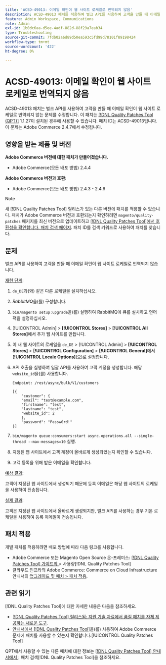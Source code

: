 ```yaml
---
title: 'ACSD-49013: 이메일 확인이 웹 사이트 로케일로 번역되지 않음'
description: ACSD-49013 패치를 적용하여 벌크 API를 사용하여 고객을 만들 때 이메일 확인이 웹 사이트 로케일로 번역되지 않는 Adobe Commerce 문제를 해결합니다.
feature: Admin Workspace, Communications
role: Admin
exl-id: 1b0dc6aa-d5ee-4adf-882d-88f29a7eab34
type: Troubleshooting
source-git-commit: 7fdb02a6d89d50ea593c5fd99d78101f89198424
workflow-type: tm+mt
source-wordcount: '422'
ht-degree: 0%

---
```


# ACSD-49013: 이메일 확인이 웹 사이트 로케일로 번역되지 않음

ACSD-49013 패치는 벌크 API를 사용하여 고객을 만들 때 이메일 확인이 웹 사이트 로케일로 번역되지 않는 문제를 수정합니다. 이 패치는 [[!DNL Quality Patches Tool (QPT)]](https://experienceleague.adobe.com/ko/docs/commerce-operations/tools/quality-patches-tool/quality-patches-tool-to-self-serve-quality-patches) 1.1.27이 설치된 경우에 사용할 수 있습니다. 패치 ID는 ACSD-49013입니다. 이 문제는 Adobe Commerce 2.4.7에서 수정됩니다.

## 영향을 받는 제품 및 버전

**Adobe Commerce 버전에 대한 패치가 만들어졌습니다.**

* Adobe Commerce(모든 배포 방법) 2.4.4

**Adobe Commerce 버전과 호환:**

* Adobe Commerce(모든 배포 방법) 2.4.3 - 2.4.6

>[!NOTE]
>
>새 [!DNL Quality Patches Tool] 릴리스가 있는 다른 버전에 패치를 적용할 수 있습니다. 패치가 Adobe Commerce 버전과 호환되는지 확인하려면 `magento/quality-patches` 패키지를 최신 버전으로 업데이트하고 [[!DNL Quality Patches Tool]에서 호환성을 확인합니다. 패치 검색 페이지](https://experienceleague.adobe.com/tools/commerce-quality-patches/index.html?lang=ko). 패치 ID를 검색 키워드로 사용하여 패치를 찾습니다.

## 문제

벌크 API를 사용하여 고객을 만들 때 이메일 확인이 웹 사이트 로케일로 번역되지 않습니다.

<u>재현 단계</u>:

1. `de_DE`과(와) 같은 다른 로케일을 설치하십시오.
1. *RabbitMQ*&#x200B;을(를) 구성합니다.
1. `bin/magento setup:upgrade`을(를) 실행하여 RabbitMQ에 큐를 설치하고 언어 팩을 설정하십시오.
1. [!UICONTROL Admin] > **[!UICONTROL Stores]** > **[!UICONTROL All Stores]**&#x200B;에서 추가 웹 사이트를 만듭니다.
1. 이 새 웹 사이트의 로케일을 `de_DE` > [!UICONTROL Admin] > **[!UICONTROL Stores]** > **[!UICONTROL Configuration]** > **[!UICONTROL General]**&#x200B;에서 **[!UICONTROL Locale Options]**(으)로 설정합니다.
1. API 호출을 실행하여 일괄 API를 사용하여 고객 계정을 생성합니다. 해당 `website_id`을(를) 사용합니다.

   `Endpoint: /rest/async/bulk/V1/customers`

   ```
   [{
       "customer": {
       "email": "test@example.com",
       "firstname": "test",
       "lastname": "test",
       "website_id": 2
       },
       "password": "Passw0rd!"
   }]
   ```

1. `bin/magento queue:consumers:start async.operations.all --single-thread --max-messages=10` 실행.
1. 지정된 웹 사이트에서 고객 계정이 올바르게 생성되었는지 확인할 수 있습니다.
1. 고객 등록을 위해 받은 이메일을 확인합니다.

<u>예상 결과</u>:

고객이 지정된 웹 사이트에서 생성되기 때문에 등록 이메일은 해당 웹 사이트의 로케일을 사용하여 전송됩니다.

<u>실제 결과</u>:

고객은 지정된 웹 사이트에서 올바르게 생성되지만, 벌크 API를 사용하는 경우 기본 로케일을 사용하여 등록 이메일이 전송됩니다.

## 패치 적용

개별 패치를 적용하려면 배포 방법에 따라 다음 링크를 사용합니다.

* Adobe Commerce 또는 Magento Open Source 온-프레미스: [[!DNL Quality Patches Tool]  가이드의 ](/help/tools/quality-patches-tool/usage.md)> 사용량[!DNL Quality Patches Tool]
* 클라우드 인프라의 Adobe Commerce: Commerce on Cloud Infrastructure 안내서의 [업그레이드 및 패치 > 패치 적용](https://experienceleague.adobe.com/docs/commerce-cloud-service/user-guide/develop/upgrade/apply-patches.html?lang=ko).

## 관련 읽기

[!DNL Quality Patches Tool]에 대한 자세한 내용은 다음을 참조하세요.

* [[!DNL Quality Patches Tool] 릴리스됨: 지원 기술 자료에서 품질 패치를 자체 제공하는 새로운 도구](https://experienceleague.adobe.com/ko/docs/commerce-operations/tools/quality-patches-tool/quality-patches-tool-to-self-serve-quality-patches).
* [ 안내서에서  [!DNL Quality Patches Tool]](/help/tools/quality-patches-tool/patches-available-in-qpt/check-patch-for-magento-issue-with-magento-quality-patches.md)을(를) 사용하여 Adobe Commerce 문제에 패치를 사용할 수 있는지 확인합니다.[!UICONTROL Quality Patches Tool]


QPT에서 사용할 수 있는 다른 패치에 대한 정보는 [[!DNL Quality Patches Tool] 안내서에서 ](https://experienceleague.adobe.com/tools/commerce-quality-patches/index.html?lang=ko): 패치 검색[!DNL Quality Patches Tool]을 참조하세요.
